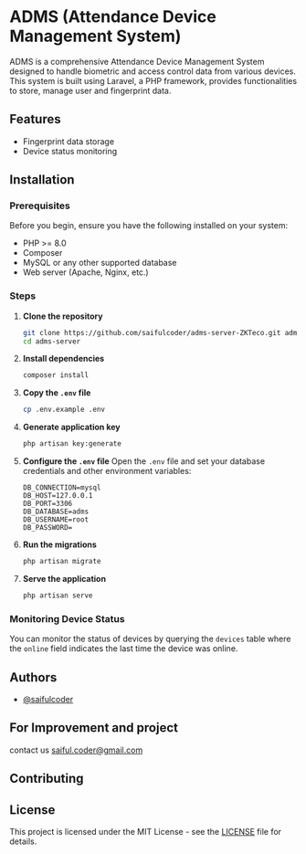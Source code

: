 # ADMS (Attendance Device Management System)

ADMS is a comprehensive Attendance Device Management System designed to handle biometric and access control data from various devices. This system is built using Laravel, a PHP framework, provides functionalities to store, manage user and fingerprint data.

## Features

- Fingerprint data storage
- Device status monitoring

## Installation

### Prerequisites

Before you begin, ensure you have the following installed on your system:

- PHP >= 8.0
- Composer
- MySQL or any other supported database
- Web server (Apache, Nginx, etc.)

### Steps

1. **Clone the repository**
   ```bash
   git clone https://github.com/saifulcoder/adms-server-ZKTeco.git adms-server
   cd adms-server
   ```

2. **Install dependencies**
   ```bash
   composer install
   ```

3. **Copy the `.env` file**
   ```bash
   cp .env.example .env
   ```

4. **Generate application key**
   ```bash
   php artisan key:generate
   ```

5. **Configure the `.env` file**
   Open the `.env` file and set your database credentials and other environment variables:
   ```env
   DB_CONNECTION=mysql
   DB_HOST=127.0.0.1
   DB_PORT=3306
   DB_DATABASE=adms
   DB_USERNAME=root
   DB_PASSWORD=
   ```

6. **Run the migrations**
   ```bash
   php artisan migrate
   ```

7. **Serve the application**
   ```bash
   php artisan serve
   ```

### Monitoring Device Status

You can monitor the status of devices by querying the `devices` table where the `online` field indicates the last time the device was online.



## Authors

- [@saifulcoder](https://github.com/saifulcoder)

## For Improvement and project

contact us saiful.coder@gmail.com

## Contributing


## License

This project is licensed under the MIT License - see the [LICENSE](LICENSE) file for details.